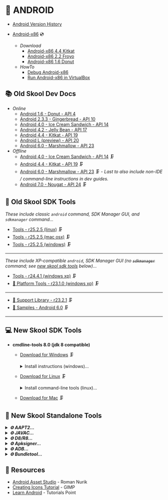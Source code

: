 🤖 ANDROID
==========

* [Android Version History](https://en.wikipedia.org/wiki/Android_version_history)

* [Android-x86](https://www.android-x86.org/) 💿
    - _Download_
        - [Android-x86 4.4 Kitkat](https://sourceforge.net/projects/android-x86/files/Release%204.4/android-x86-4.4-r5.iso/download)
        - [Android-x86 2.2 Froyo](https://sourceforge.net/projects/android-x86/files/Release%202.2/android-x86-2.2-generic.iso/download)
        - [Android-x86 1.6 Donut](https://sourceforge.net/projects/android-x86/files/Release%201.6-r2/android-x86-1.6-r2.iso/download)
    - _HowTo_
        - [Debug Android-x86](https://www.android-x86.org/documentation/debug.html)
        - [Run Android-x86 in VirtualBox](https://www.android-x86.org/documentation/virtualbox.html)


📚 Old Skool Dev Docs
---------------------

* _Online_
    * [Android 1.6 - Donut - API 4](https://minimum-viable-product.github.io/donut-docs/index.html)
    * [Android 2.3.3 - Gingerbread - API 10](http://web.archive.org/web/20110221191816/http://developer.android.com/guide/index.html)
    * [Android 4.0 - Ice Cream Sandwich - API 14](https://minimum-viable-product.github.io/ics-docs/)
    * [Android 4.2 - Jelly Bean - API 17](https://stuff.mit.edu/afs/sipb/project/android/docs/design/index.html)
    * [Android 4.4 - Kitkat - API 19](https://minimum-viable-product.github.io/kitkat-docs/training/index.html)
    * [Android L (preview) - API 20](https://spot.pcc.edu/~mgoodman/developer.android.com/guide/index.html)
    * [Android 6.0 - Marshmallow - API 23](https://minimum-viable-product.github.io/marshmallow-docs/training/index.html)
* _Offline_
    * [Android 4.0 - Ice Cream Sandwich - API 14](https://dl.google.com/android/repository/docs-14_r01.zip) 🗜️
    * [Android 4.4 - Kitkat - API 19](https://dl.google.com/android/repository/docs-19_r02.zip) 🗜️
    * [Android 6.0 - Marshmallow - API 23](https://dl.google.com/android/repository/docs-23_r01.zip) 🗜️ - _Last to also include non-IDE / command-line instructions in dev guides._
    * [Android 7.0 - Nougat - API 24](https://dl.google.com/android/repository/docs-24_r01.zip) 🗜️


🧰 Old Skool SDK Tools
----------------------

_These include classic `android` command, SDK Manager GUI, and `sdkmanager` command..._
* [Tools - r25.2.5 (linux)](https://dl.google.com/android/repository/tools_r25.2.5-linux.zip) 🗜️
* [Tools - r25.2.5 (mac osx)](https://dl.google.com/android/repository/tools_r25.2.5-macosx.zip) 🗜️
* [Tools - r25.2.5 (windows)](https://dl.google.com/android/repository/tools_r25.2.5-windows.zip) 🗜️

---

_These include XP-compatible `android`, SDK Manager GUI (no ~~`sdkmanager`~~ command; see [new skool sdk tools](#-new-skool-sdk-tools) below)..._
* [Tools - r24.4.1 (windows xp)](https://dl.google.com/android/repository/tools_r24.4.1-windows.zip) 🗜️
* [🔌 Platform Tools - r23.1.0 (windows xp)](https://dl.google.com/android/repository/platform-tools_r23.1.0-windows.zip) 🗜️

---

* [💼 Support Library - r23.2.1](https://dl.google.com/android/repository/support_r23.2.1.zip) 🗜️
* [🧩 Samples - Android 6.0](https://dl-ssl.google.com/android/repository/samples-23_r02.zip) 🗜️

---

💻 New Skool SDK Tools
----------------------

* **cmdline-tools 8.0 (jdk 8 compatible)**

    - [Download for Windows](https://dl.google.com/android/repository/commandlinetools-win-9123335_latest.zip) 🗜️
        <details>
        <summary>Install instructions (windows)...</summary>
        
        ```cmd
        REM -- SET PATHS --
        set JAVA_HOME=c:\progra~1\java\jdk1.8.0_121
        set ANDROID_HOME=c:\android-sdk
        set ANT_HOME=c:\apache-ant
        set PATH=%ANDROID_HOME%\cmdline-tools\8.0\bin;%ANDROID_HOME%\platform-tools;%JAVA_HOME%\bin;%ANT_HOME%\bin;%PATH%;%ANDROID_HOME%\build-tools\28.0.3;%ANDROID_HOME%\tools;%ANDROID_HOME%\tools\bin
        
        REM -- UNPACK TOOLS --
        cd %ANDROID_HOME%
        mkdir cmdline-tools
        cd cmdline-tools
        jar -xf path\to\commandlinetools-win-9123335_latest.zip
        rename cmdline-tools 8.0
        
        REM -- INSTALL OTHERS --
        sdkmanager --licenses
        sdkmanager --list_installed [--include_obsolete]
        sdkmanager --list [--include_obsolete]
        sdkmanager "platform-tools" "build-tools;28.0.3" "platforms;android-19" "platforms;android-14" "platforms;android-10"
        ```
        
        </details>
    
    - [Download for Linux](https://dl.google.com/android/repository/commandlinetools-linux-9123335_latest.zip) 🗜️
        <details>
        <summary>Install command-line tools (linux)...</summary>
            
        ```bash
        ## SET PATHS ##
        export ANDROID_HOME=${HOME}/android-sdk
        export PATH=${ANDROID_HOME}/cmdline-tools/8.0/bin:${ANDROID_HOME}/platform-tools:${PATH}:${ANDROID_HOME}/build-tools/30.0.3:${ANDROID_HOME}/tools:${ANDROID_HOME}/tools/bin
        
        ## UNPACK TOOLS ##
        cd ${ANDROID_HOME}
        mkdir cmdline-tools
        cd cmdline-tools
        jar -xvf path/to/commandlinetools-linux-9123335_latest.zip
        mv cmdline-tools 8.0
        chmod a+x 8.0/bin/*
        
        ## INSTALL OTHERS ##
        sdkmanager --version
        sdkmanager --licenses
        sdkmanager --list_installed [--include_obsolete]
        sdkmanager --list [--include_obsolete]
        sdkmanager "platform-tools" "build-tools;30.0.3" "platforms;android-19" "platforms;android-14" "platforms;android-10"
        ```
        </details>
    
    - [Download for Mac](https://dl.google.com/android/repository/commandlinetools-mac-9123335_latest.zip) 🗜️


🔧 New Skool Standalone Tools
-----------------------------

<details>
<summary><b><i>⚙️ AAPT2...</i></b></summary>

1. Download aapt2:
    - [aapt2 8.0.2-9289358 (windows 7+)](https://dl.google.com/dl/android/maven2/com/android/tools/build/aapt2/8.0.2-9289358/aapt2-8.0.2-9289358-windows.jar) 🗜️
    - [aapt2 8.0.2-9289358 (linux)](https://dl.google.com/dl/android/maven2/com/android/tools/build/aapt2/8.0.2-9289358/aapt2-8.0.2-9289358-linux.jar) 🗜️
    - [aapt2 8.0.2-9289358 (mac)](https://dl.google.com/dl/android/maven2/com/android/tools/build/aapt2/8.0.2-9289358/aapt2-8.0.2-9289358-osx.jar) 🗜️
2. Manually extract aapt2 executable from .jar archive:
            
        jar xvf aapt2-8.0.2-9289358-*.jar aapt2*

---

1. Compile app resources:
    - _Incrementally:_

          aapt2 compile -o compiled/ res/<folder>/file.[xml|png] ...
    - _Non-incrementally (simpler, but suboptimal for large projects:_

          aapt2 compile --dir res/ -o res.zip
    - _List files in resulting archive:_

          jar tvf res.zip
2. Link compiled resources...</summary>
            
       aapt2 link \
             compiled/file.flat ... \
             -o compiled/unsigned.apk \
             --manifest AndroidManifest.xml \
             -I ${ANDROID_HOME}/platforms/android-14/android.jar \
             --java gen    

---

</details>
<details>
<summary><b><i>⚙️ JAVAC...</i></b></summary>

* Download jdk8:
    - [oracle jdk 8](https://www.oracle.com/java/technologies/javase/javase8-archive-downloads.html)
    - [openjdk 8](https://adoptium.net/temurin/archive/?version=8)
    - [graalvm ce java8](https://github.com/graalvm/graalvm-ce-builds/releases/tag/vm-21.3.1)

---

    javac \
        [-g] \
        -source 1.7 \
        -target 1.7 \
        -bootclasspath ${ANDROID_HOME}/platforms/android-14/android.jar \
        -cp gen \
        -d compiled/ \
        src/org/example/pkg/*.java

---

</details>
<details>
<summary><b><i>⚙️ D8/R8...</i></b></summary>
    
* [_Download D8 dexer / R8 shrinker (4.0.63; jdk8)_](https://dl.google.com/android/maven2/com/android/tools/r8/4.0.63/r8-4.0.63.jar) 🗜️

---

1.
   * [D8](https://developer.android.com/tools/d8) is a dexer that converts java byte code to dex code:
         
              java -cp path/to/r8.jar com.android.tools.r8.D8 \
                   --debug \
                   --min-api <min-api> \
                   --output compiled/ \
                   --lib <${ANDROID_HOME}/platforms/android-14/android.jar | rt.jar> \
                   <input.jar | compiled/org/example/pkgname/*.class>
   * [R8](https://r8.googlesource.com/r8) is a whole-program-optimizing-compiler (alternative to ProGuard [shrinking and minification](https://developer.android.com/build/shrink-code) tool) that converts java byte code to optimized dex code:
         
              java -cp path/to/r8.jar com.android.tools.r8.R8 \
                   --release \
                   --min-api <min-api> \
                   --output compiled/ \
                   --pg-conf proguard.cfg \
                   --lib <${ANDROID_HOME}/platforms/android-14/android.jar | rt.jar> \
                   <input.jar | compiled/org/example/pkgname/*.class>
2. _Add dex into apk:_

        jar Muvf compiled/unsigned.apk compiled/classes.dex
   
---

</details>
<details>
<summary><b><i>⚙️ Apksigner...</i></b></summary>

_Generate debug key:_

    keytool -genkey -v \
        -keystore debug.keystore \
        -storepass android \
        -alias androiddebugkey \
        -keypass android \
        -dname "CN=Android Debug, O=Android, C=US" \
        -keyalg RSA \
        -keysize 2048 \
        -validity 10000
_Sign apk:_

    apksigner sign \
        --ks debug.keystore \
        --out compiled/signed.apk \
        compiled/unsigned.apk

    apksigner verify compiled/signed.apk
_Align apk:_

    zipalign -v -p 4 compiled/signed.apk compiled/release.apk

---

</details>
<details>
<summary><b><i>⚙️ ADB...</i></b></summary>
    
    adb install compiled/release.apk

    adb shell am start org.example.pkgname/.ActivityName

    adb uninstall org.example.pkgname

---

</details>
<details>
<summary><b><i>⚙️ Bundletool...</i></b></summary>
    
* [bundletool (1.15.1)](https://github.com/google/bundletool/releases/download/1.15.1/bundletool-all-1.15.1.jar) 🗜️ is a command-line tool to manipulate Android App Bundles (AABs).

---

</details>

📎 Resources
------------

* [Android Asset Studio](https://romannurik.github.io/AndroidAssetStudio/index.html) - Roman Nurik
* [Creating Icons Tutorial](https://www.gimp.org/tutorials/Creating_Icons/) - GIMP
* [Learn Android](https://www.tutorialspoint.com/android/android_overview.htm) - Tutorials Point
